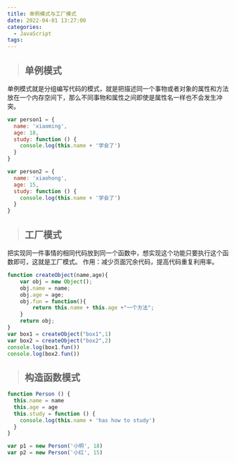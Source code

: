 ```yaml
---
title: 单例模式与工厂模式
date: 2022-04-01 13:27:00
categories:
  - JavaScript
tags: 
---
```


> ## 单例模式
单例模式就是分组编写代码的模式，就是把描述同一个事物或者对象的属性和方法放在一个内存空间下，那么不同事物和属性之间即使是属性名一样也不会发生冲突。

```js
var person1 = {
  name: 'xiaoming',
  age: 18,
  study: function () {
    console.log(this.name + '学会了')
  }
}

var person2 = {
  name: 'xiaohong',
  age: 15,
  study: function () {
    console.log(this.name + '学会了')
  }
}
```

> ## 工厂模式

把实现同一件事情的相同代码放到同一个函数中，想实现这个功能只要执行这个函数即可，这就是工厂模式。
作用：减少页面冗余代码，提高代码重复利用率。

```js
function createObject(name,age){
    var obj = new Object();
    obj.name = name;
    obj.age = age;
    obj.fun = function(){
        return this.name + this.age +"一个方法";
    }
    return obj;
}
var box1 = createObject("box1",1)
var box2 = createObject("box2",2)
console.log(box1.fun())
console.log(box2.fun())
```

> ## 构造函数模式
```js
function Person () {
  this.name = name
  this.age = age
  this.study = function () {
    console.log(this.name + 'has how to study')
  }
}

var p1 = new Person('小明', 18)
var p2 = new Person('小红', 15)
```

